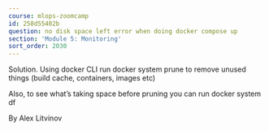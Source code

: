 ```yaml
---
course: mlops-zoomcamp
id: 258d55402b
question: no disk space left error when doing docker compose up
section: 'Module 5: Monitoring'
sort_order: 2030
---
```


Solution. Using docker CLI run docker system prune to remove unused things (build cache, containers, images etc)

Also, to see what’s taking space before pruning you can run docker system df

By Alex Litvinov

